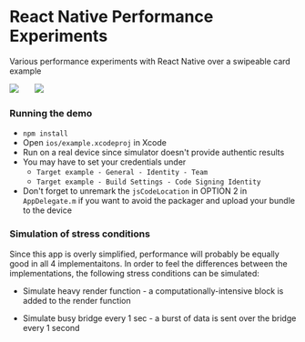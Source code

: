 # React Native Performance Experiments

Various performance experiments with React Native over a swipeable card example

<img src="http://i.imgur.com/JKY1EnZ.png">&nbsp;&nbsp;&nbsp;&nbsp;&nbsp;&nbsp;
<img src="http://i.imgur.com/nby7Hos.gif">

### Running the demo

* `npm install`
* Open `ios/example.xcodeproj` in Xcode
* Run on a real device since simulator doesn't provide authentic results
* You may have to set your credentials under 
  * `Target example - General - Identity - Team`
  * `Target example - Build Settings - Code Signing Identity`
* Don't forget to unremark the `jsCodeLocation` in OPTION 2 in `AppDelegate.m` if you want to avoid the packager and upload your bundle to the device

### Simulation of stress conditions

Since this app is overly simplified, performance will probably be equally good in all 4 implementaitons. In order to feel the differences between the implementations, the following stress conditions can be simulated:

* Simulate heavy render function - a computationally-intensive block is added to the render function

* Simulate busy bridge every 1 sec - a burst of data is sent over the bridge every 1 second
